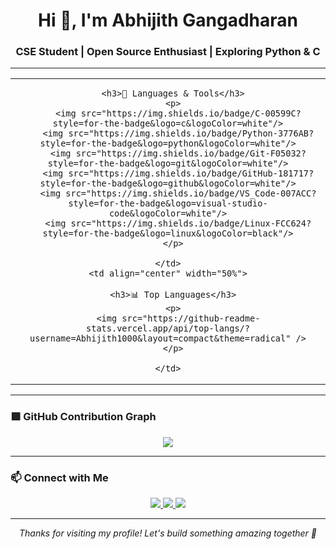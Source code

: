 <h1 align="center">Hi 👋, I'm Abhijith Gangadharan</h1>
<h3 align="center">CSE Student | Open Source Enthusiast | Exploring Python & C</h3>

---

<table>
  <tr>
    <td align="center" width="50%">
      
      <h3>🧰 Languages & Tools</h3>
      <p>
        <img src="https://img.shields.io/badge/C-00599C?style=for-the-badge&logo=c&logoColor=white"/>
        <img src="https://img.shields.io/badge/Python-3776AB?style=for-the-badge&logo=python&logoColor=white"/>
        <img src="https://img.shields.io/badge/Git-F05032?style=for-the-badge&logo=git&logoColor=white"/>
        <img src="https://img.shields.io/badge/GitHub-181717?style=for-the-badge&logo=github&logoColor=white"/>
        <img src="https://img.shields.io/badge/VS_Code-007ACC?style=for-the-badge&logo=visual-studio-code&logoColor=white"/>
        <img src="https://img.shields.io/badge/Linux-FCC624?style=for-the-badge&logo=linux&logoColor=black"/>
      </p>
      
    </td>
    <td align="center" width="50%">
      
      <h3>📊 Top Languages</h3>
      <p>
        <img src="https://github-readme-stats.vercel.app/api/top-langs/?username=Abhijith1000&layout=compact&theme=radical" />
      </p>
      
    </td>
  </tr>
</table>

---

### 🟩 GitHub Contribution Graph

<p align="center">
  <img src="https://github-readme-activity-graph.vercel.app/graph?username=Abhijith1000&theme=radical" />
</p>

---

### 📫 Connect with Me

<p align="center">
  <a href="https://www.linkedin.com/in/abhijith-gangadharan-3b8288256" target="_blank">
    <img src="https://img.shields.io/badge/LinkedIn-0A66C2?style=for-the-badge&logo=linkedin&logoColor=white" />
  </a>
  <a href="mailto:abhijithgangadharan.mec@gmail.com">
    <img src="https://img.shields.io/badge/Gmail-D14836?style=for-the-badge&logo=gmail&logoColor=white" />
  </a>
  <a href="https://abhijith-gangadharan-website.onrender.com" target="_blank">
    <img src="https://img.shields.io/badge/Portfolio-000000?style=for-the-badge&logo=About.me&logoColor=white" />
  </a>
</p>

---

<p align="center"><i>Thanks for visiting my profile! Let's build something amazing together 🚀</i></p>
